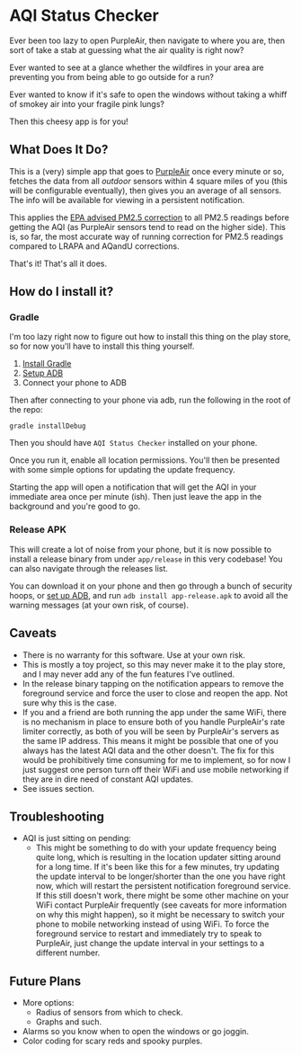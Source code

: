 AQI Status Checker
==================

Ever been too lazy to open PurpleAir, then navigate to where you are, then sort
of take a stab at guessing what the air quality is right now?

Ever wanted to see at a glance whether the wildfires in your area are preventing
you from being able to go outside for a run?

Ever wanted to know if it's safe to open the windows without taking a whiff of
smokey air into your fragile pink lungs?

Then this cheesy app is for you!

## What Does It Do?

This is a (very) simple app that goes to [PurpleAir](https://www.purpleair.com)
once every minute or so, fetches the data from all _outdoor_ sensors within 4
square miles of you (this will be configurable eventually), then gives you an
average of all sensors. The info will be available for viewing in a persistent
notification.

This applies the [EPA advised PM2.5 correction](https://cfpub.epa.gov/si/si_public_record_report.cfm?dirEntryId=349513&Lab=CEMM&simplesearch=0&showcriteria=2&sortby=pubDate&timstype=&datebeginpublishedpresented=08/25/2018)
to all PM2.5 readings before getting the AQI (as PurpleAir sensors tend to read
on the higher side). This is, so far, the most accurate way of running
correction for PM2.5 readings compared to LRAPA and AQandU corrections.

That's it! That's all it does.

## How do I install it?

### Gradle

I'm too lazy right now to figure out how to install this thing on the play
store, so for now you'll have to install this thing yourself.

1. [Install Gradle](https://gradle.org/install/)
2. [Setup ADB](https://developer.android.com/studio/command-line/adb)
3. Connect your phone to ADB

Then after connecting to your phone via adb, run the following in the root of
the repo:

```shell
gradle installDebug
```

Then you should have `AQI Status Checker` installed on your phone.

Once you run it, enable all location permissions. You'll then be presented with
some simple options for updating the update frequency.

Starting the app will open a notification that will get the AQI in your
immediate area once per minute (ish). Then just leave the app in the background
and you're good to go.

### Release APK

This will create a lot of noise from your phone, but it is now possible to
install a release binary from under `app/release` in this very codebase! You can
also navigate through the releases list.

You can download it on your phone and then go through a bunch of security hoops,
or [set up ADB](https://developer.android.com/studio/command-line/adb), and run
`adb install app-release.apk` to avoid all the warning messages (at your own
risk, of course).

## Caveats

* There is no warranty for this software. Use at your own risk.
* This is mostly a toy project, so this may never make it to the play store, and
  I may never add any of the fun features I've outlined.
* In the release binary tapping on the notification appears to remove the
  foreground service and force the user to close and reopen the app. Not sure
  why this is the case.
* If you and a friend are both running the app under the same WiFi, there is no
  mechanism in place to ensure both of you handle PurpleAir's rate limiter
  correctly, as both of you will be seen by PurpleAir's servers as the same IP
  address. This means it might be possible that one of you always has the latest
  AQI data and the other doesn't. The fix for this would be prohibitively time
  consuming for me to implement, so for now I just suggest one person turn off
  their WiFi and use mobile networking if they are in dire need of constant AQI
  updates.
* See issues section.

## Troubleshooting

* AQI is just sitting on pending:
  * This might be something to do with your update frequency being quite long,
    which is resulting in the location updater sitting around for a long time.
    If it's been like this for a few minutes, try updating the update interval
    to be longer/shorter than the one you have right now, which will restart
    the persistent notification foreground service. If this still doesn't work,
    there might be some other machine on your WiFi contact PurpleAir frequently
    (see caveats for more information on why this might happen), so it might be
    necessary to switch your phone to mobile networking instead of using WiFi.
    To force the foreground service to restart and immediately try to speak to
    PurpleAir, just change the update interval in your settings to a different
    number.

## Future Plans

* More options:
  * Radius of sensors from which to check.
  * Graphs and such.
* Alarms so you know when to open the windows or go joggin.
* Color coding for scary reds and spooky purples.
